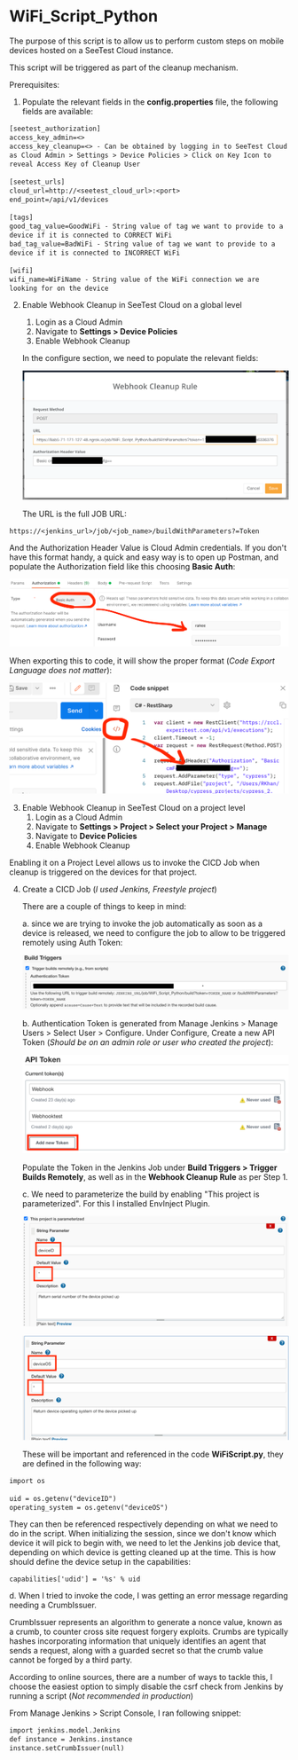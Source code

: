 # WiFi_Script_Python

The purpose of this script is to allow us to perform custom steps on mobile devices hosted on a SeeTest Cloud instance.

This script will be triggered as part of the cleanup mechanism.

Prerequisites:

1. Populate the relevant fields in the **config.properties** file, the following fields are available:

```
[seetest_authorization]
access_key_admin=<>
access_key_cleanup=<> - Can be obtained by logging in to SeeTest Cloud as Cloud Admin > Settings > Device Policies > Click on Key Icon to reveal Access Key of Cleanup User

[seetest_urls]
cloud_url=http://<seetest_cloud_url>:<port>
end_point=/api/v1/devices

[tags]
good_tag_value=GoodWiFi - String value of tag we want to provide to a device if it is connected to CORRECT WiFi
bad_tag_value=BadWiFi - String value of tag we want to provide to a device if it is connected to INCORRECT WiFi

[wifi]
wifi_name=WiFiName - String value of the WiFi connection we are looking for on the device
```

2. Enable Webhook Cleanup in SeeTest Cloud on a global level
   1. Login as a Cloud Admin
   2. Navigate to **Settings > Device Policies**
   3. Enable Webhook Cleanup
   
    In the configure section, we need to populate the relevant fields:


   ![img_4.png](img_4.png)

   The URL is the full JOB URL:

```
https://<jenkins_url>/job/<job_name>/buildWithParameters?=Token
```

  And the Authorization Header Value is Cloud Admin credentials. If you don't have this format handy, a quick and easy way is to open up Postman, and populate the Authorization field like this choosing **Basic Auth**:

  ![img_5.png](img_5.png)

  When exporting this to code, it will show the proper format (_Code Export Language does not matter_):

  ![img_6.png](img_6.png)

3. Enable Webhook Cleanup in SeeTest Cloud on a project level
   1. Login as a Cloud Admin
   2. Navigate to **Settings > Project > Select your Project > Manage**
   3. Navigate to **Device Policies**
   4. Enable Webhook Cleanup

  Enabling it on a Project Level allows us to invoke the CICD Job when cleanup is triggered on the devices for that project.   

4. Create a CICD Job (_I used Jenkins, Freestyle project_)

    There are a couple of things to keep in mind:


   a. since we are trying to invoke the job automatically as soon as a device is released, we need to configure the job to allow to be triggered remotely using Auth Token:

   ![img.png](img.png)


   b. Authentication Token is generated from Manage Jenkins > Manage Users > Select User > Configure. Under Configure, Create a new API Token (_Should be on an admin role or user who created the project_):
   
   ![img_1.png](img_1.png)

   Populate the Token in the Jenkins Job under **Build Triggers > Trigger Builds Remotely**, as well as in the **Webhook Cleanup Rule** as per Step 1.

   c. We need to parameterize the build by enabling "This project is parameterized". For this I installed EnvInject Plugin.    

   ![img_2.png](img_2.png)

   ![img_3.png](img_3.png)

   These will be important and referenced in the code **WiFiScript.py**, they are defined in the following way:

```
import os
       
uid = os.getenv("deviceID")
operating_system = os.getenv("deviceOS")
```

   They can then be referenced respectively depending on what we need to do in the script. When initializing the session, since we don't know which device it will pick to begin with, we need to let the Jenkins job device that, depending on which device is getting cleaned up at the time. This is how should define the device setup in the capabilities:


```
capabilities['udid'] = '%s' % uid
```

   d. When I tried to invoke the code, I was getting an error message regarding needing a CrumbIssuer. 

   CrumbIssuer represents an algorithm to generate a nonce value, known as a crumb, to counter cross site request forgery exploits. Crumbs are typically hashes incorporating information that uniquely identifies an agent that sends a request, along with a guarded secret so that the crumb value cannot be forged by a third party. 

   According to online sources, there are a number of ways to tackle this, I choose the easiest option to simply disable the csrf check from Jenkins by running a script (_Not recommended in production_)

   From Manage Jenkins > Script Console, I ran following snippet:   
       
```           
import jenkins.model.Jenkins
def instance = Jenkins.instance
instance.setCrumbIssuer(null)
```
   